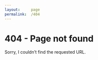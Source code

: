 ```yaml
---
layout:     page
permalink:  /404
---
```

404 - Page not found
====================
Sorry, I couldn’t find the requested URL.
